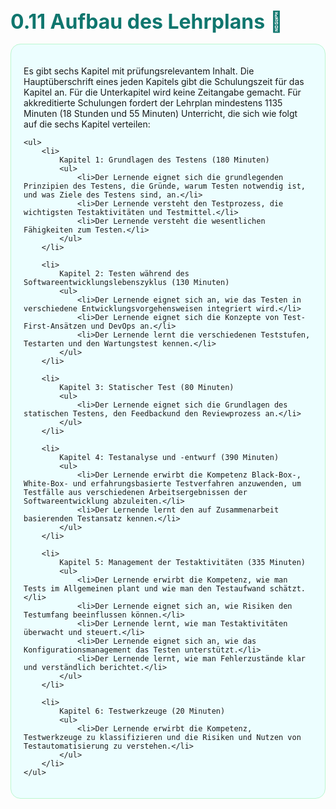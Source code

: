 <h1 style="font-size:2rem;font-weight:700;margin-bottom:1rem;color:#0f766e;display:flex;align-items:center;gap:0.5rem;">0.11 Aufbau des Lehrplans <span>🧭</span></h1>

<div style="background:#ecfeff;border:1px solid #bbf7d0;border-radius:1rem;padding:1.25rem;margin-bottom:1rem;">
	<p>Es gibt sechs Kapitel mit prüfungsrelevantem Inhalt. Die Hauptüberschrift eines jeden Kapitels
	gibt die Schulungszeit für das Kapitel an. Für die Unterkapitel wird keine Zeitangabe gemacht.
	Für akkreditierte Schulungen fordert der Lehrplan mindestens 1135 Minuten (18 Stunden und
	55 Minuten) Unterricht, die sich wie folgt auf die sechs Kapitel verteilen:</p>

    <ul>
    	<li>
    		Kapitel 1: Grundlagen des Testens (180 Minuten)
    		<ul>
    			<li>Der Lernende eignet sich die grundlegenden Prinzipien des Testens, die Gründe, warum Testen notwendig ist, und was Ziele des Testens sind, an.</li>
    			<li>Der Lernende versteht den Testprozess, die wichtigsten Testaktivitäten und Testmittel.</li>
    			<li>Der Lernende versteht die wesentlichen Fähigkeiten zum Testen.</li>
    		</ul>
    	</li>

    	<li>
    		Kapitel 2: Testen während des Softwareentwicklungslebenszyklus (130 Minuten)
    		<ul>
    			<li>Der Lernende eignet sich an, wie das Testen in verschiedene Entwicklungsvorgehensweisen integriert wird.</li>
    			<li>Der Lernende eignet sich die Konzepte von Test-First-Ansätzen und DevOps an.</li>
    			<li>Der Lernende lernt die verschiedenen Teststufen, Testarten und den Wartungstest kennen.</li>
    		</ul>
    	</li>

    	<li>
    		Kapitel 3: Statischer Test (80 Minuten)
    		<ul>
    			<li>Der Lernende eignet sich die Grundlagen des statischen Testens, den Feedbackund den Reviewprozess an.</li>
    		</ul>
    	</li>

    	<li>
    		Kapitel 4: Testanalyse und -entwurf (390 Minuten)
    		<ul>
    			<li>Der Lernende erwirbt die Kompetenz Black-Box-, White-Box- und erfahrungsbasierte Testverfahren anzuwenden, um Testfälle aus verschiedenen Arbeitsergebnissen der Softwareentwicklung abzuleiten.</li>
    			<li>Der Lernende lernt den auf Zusammenarbeit basierenden Testansatz kennen.</li>
    		</ul>
    	</li>

    	<li>
    		Kapitel 5: Management der Testaktivitäten (335 Minuten)
    		<ul>
    			<li>Der Lernende erwirbt die Kompetenz, wie man Tests im Allgemeinen plant und wie man den Testaufwand schätzt.</li>
    			<li>Der Lernende eignet sich an, wie Risiken den Testumfang beeinflussen können.</li>
    			<li>Der Lernende lernt, wie man Testaktivitäten überwacht und steuert.</li>
    			<li>Der Lernende eignet sich an, wie das Konfigurationsmanagement das Testen unterstützt.</li>
    			<li>Der Lernende lernt, wie man Fehlerzustände klar und verständlich berichtet.</li>
    		</ul>
    	</li>

    	<li>
    		Kapitel 6: Testwerkzeuge (20 Minuten)
    		<ul>
    			<li>Der Lernende erwirbt die Kompetenz, Testwerkzeuge zu klassifizieren und die Risiken und Nutzen von Testautomatisierung zu verstehen.</li>
    		</ul>
    	</li>
    </ul>

</div>
